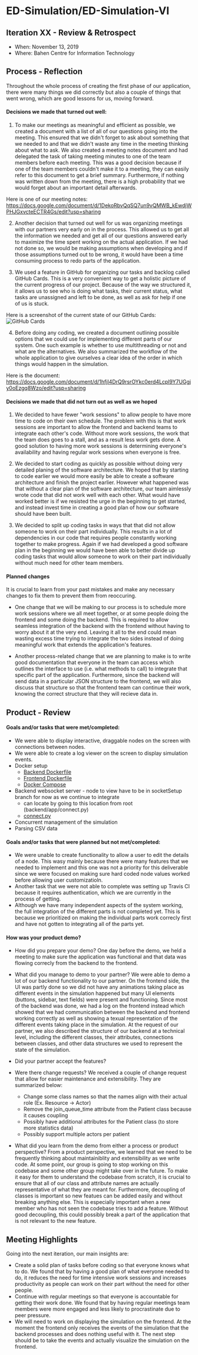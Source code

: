 # ED-Simulation/ED-Simulation-VI

## Iteration XX - Review & Retrospect

 * When: November 13, 2019
 * Where: Bahen Centre for Information Technology

## Process - Reflection
Throughout the whole process of creating the first phase of our application, there were many things we did correctly but also a couple of things that went wrong, which are good lessons for us, moving forward.

#### Decisions we made that turned out well:

1. To make our meetings as meaningful and efficient as possible, we created a document with a list of all of our questions going into the meeting. This ensured that we didn't forget to ask about something that we needed to and that we didn't waste any time in the meeting thinking about what to ask. We also created a meeting notes document and had delegated the task of taking meeting minutes to one of the team members before each meeting. This was a good decision because if one of the team members couldn't make it to a meeting, they can easily refer to this document to get a brief summary. Furthermore, if nothing was written down from the meeting, there is a high probability that we would forget about an important detail afterwards.

Here is one of our meeting notes: https://docs.google.com/document/d/1DekoRbvQqSQ7un9vQMWB_kEwdjWPHJGxvcteECTR4Gs/edit?usp=sharing

2. Another decision that turned out well for us was organizing meetings with our partners very early on in the process. This allowed us to get all the information we needed and get all of our questions answered early to maximize the time spent working on the actual application. If we had not done so, we would be making assumptions when developing and if those assumptions turned out to be wrong, it would have been a time consuming process to redo parts of the application.

3. We used a feature in GitHub for organizing our tasks and backlog called GitHub Cards. This is a very convenient way to get a holistic picture of the current progress of our project. Because of the way we structured it, it allows us to see who is doing what tasks, their current status, what tasks are unassigned and left to be done, as well as ask for help if one of us is stuck.

Here is a screenshot of the current state of our GitHub Cards: ![GitHub Cards](GitHub-Cards.png)

4. Before doing any coding, we created a document outlining possible options that we could use for implementing different parts of our system. One such example is whether to use multithreading or not and what are the alternatives. We also summarized the workflow of the whole application to give ourselves a clear idea of the order in which things would happen in the simulation.

Here is the document: https://docs.google.com/document/d/1hfjI4DrQ9rsrOYkc0erd4Lcpl9Y7UGgjy0oEzgq8Wzo/edit?usp=sharing

#### Decisions we made that did not turn out as well as we hoped

1. We decided to have fewer "work sessions" to allow people to have more time to code on their own schedule. The problem with this is that work sessions are important to allow the frontend and backend teams to integrate each other's code. Without more work sessions, the work that the team does goes to a stall, and as a result less work gets done. A good solution to having more work sessions is determining everyone's availability and having regular work sessions when everyone is free. 

2. We decided to start coding as quickly as possible without doing very detailed planing of the software architecture. We hoped that by starting to code earlier we would more easily be able to create a software architecture and finish the project earlier. However what happened was that without a clear plan of the software architecture, our team aimlessly wrote code that did not work well with each other. What would have worked better is if we resisted the urge in the beginning to get started, and instead invest time in creating a good plan of how our software should have been built.

3. We decided to split up coding tasks in ways that that did not allow someone to work on their part individually. This results in a lot of dependencies in our code that requires people constantly working together to make progress. Again if we had developed a good software plan in the beginning we would have been able to better divide up coding tasks that would allow someone to work on their part individually without much need for other team members.

#### Planned changes

It is crucial to learn from your past mistakes and make any necessary changes to fix them to prevent them from reoccuring.

 * One change that we will be making to our process is to schedule more work sessions where we all meet together, or at some people doing the frontend and some doing the backend. This is required to allow seamless integration of the backend with the frontend without having to worry about it at the very end. Leaving it all to the end could mean wasting excess time trying to integrate the two sides instead of doing meaningful work that extends the application's features.

 * Another process-related change that we are planning to make is to write good documentation that everyone in the team can access which outlines the interface to use (i.e. what methods to call) to integrate that specific part of the application. Furthermore, since the backend will send data in a particular JSON structure to the frontend, we will also discuss that structure so that the frontend team can continue their work, knowing the correct structure that they will recieve data in.


## Product - Review

#### Goals and/or tasks that were met/completed:
 * We were able to display interactive, draggable nodes on the screen with connections between nodes. 
 * We were able to create a log viewer on the screen to display simulation events.
 * Docker setup
    * [Backend Dockerfile](../backend/Dockerfile)
    * [Frontend Dockerfile](../frontend/Dockerfile)
    * [Docker Compose](../docker-compose.yml)
 * Backend websocket server - node to view have to be in socketSetup branch for now as we continue to integrate
    * can locate by going to this location from root (backend/app/connect.py)
    * [connect.py](../backend/app/connect.py)
 * Concurrent management of the simulation
 * Parsing CSV data

#### Goals and/or tasks that were planned but not met/completed:
 * We were unable to create functionality to allow a user to edit the details of a node. This wasy mainly because there were many features that we needed to implement and this one was not a priority for this deliverable since we were focused on making sure hard coded node values worked before allowing user customizatioln.
 * Another task that we were not able to complete was setting up Travis CI because it requires authentication, which we are currently in the process of getting.
 * Although we have many independent aspects of the system working, the full integration of the different parts is not completed yet. This is because we prioritized on making the individual parts work correcly first and have not gotten to integrating all of the parts yet.

#### How was your product demo?
 * How did you prepare your demo?
 One day before the demo, we held a meeting to make sure the application was functional and that data was flowing correcly from the backend to the frontend.

 * What did you manage to demo to your partner?
 We were able to demo a lot of our backend functionality to our partner. On the frontend side, the UI was partly done so we did not have any animations taking place as different events in the simulation happened but many UI elements (buttons, sidebar, text fields) were present and functioning. Since most of the backend was done, we had a log on the frontend instead which showed that we had communication between the backend and frontend working correctly as well as showing a texual representation of the different events taking place in the simulation. At the request of our partner, we also described the structure of our backend at a technical level, including the different classes, their attributes, connections between classes, and other data structures we used to represent the state of the simulation.

 * Did your partner accept the features?


 * Were there change requests?
 We received a couple of change request that allow for easier maintenance and extensibility. They are summarized below:
   * Change some class names so that the names align with their actual role (Ex. Resource -> Actor)
   * Remove the join_queue_time attribute from the Patient class because it causes coupling
   * Possibly have additional attributes for the Patient class (to store more statistics data)
   * Possibly support multiple actors per patient

 * What did you learn from the demo from either a process or product perspective?
 From a product perspective, we learned that we need to be frequently thinking about maintainiblity and extensibility as we write code. At some point, our group is going to stop working on this codebase and some other group might take over in the future. To make it easy for them to understand the codebase from scratch, it is crucial to ensure that all of our class and attribute names are actually representative of what they are meant for. Furthermore, decoupling of classes is important so new featues can be added easily and without breaking anything else. This is especially important when a new member who has not seen the codebase tries to add a feature. Without good decoupling, this could possibly break a part of the application that is not relevant to the new feature.

## Meeting Highlights

Going into the next iteration, our main insights are:
 * Create a solid plan of tasks before coding so that everyone knows what to do. We found that by having a good plan of
   what everyone needed to do, it reduces the need for time intensive work sessions and increases productivity as people
   can work on their part without the need for other people. 
 * Continue with regular meetings so that everyone is accountable for getting their work done. We found that by having regular    meetings team members were more engaged and less likely to procrastinate due to peer pressure. 
 * We will need to work on displaying the simulation on the frontend. At the moment the frontend only receives the events of  the simulation that
   the backend processes and does nothing useful with it. The next step should be to take the events and actually visualize the simulation on the frontend. 
   
